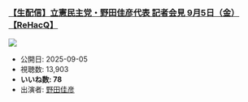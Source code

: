 ### [【生配信】立憲民主党・野田佳彦代表 記者会見 9月5日（金）【ReHacQ】](https://www.youtube.com/watch?v=eOmvJpVbk4c)
[![](https://img.youtube.com/vi/eOmvJpVbk4c/sddefault.jpg)](https://www.youtube.com/watch?v=eOmvJpVbk4c)
-   公開日: 2025-09-05
-   視聴数: 13,903
-   **いいね数: 78**
-   出演者: [野田佳彦](/rehacq_fan/people/野田佳彦 "wikilink")
